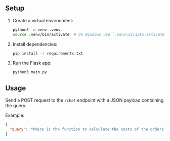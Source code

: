 ## Setup

1. Create a virtual environment:

   ```bash
   python3 -m venv .venv
   source .venv/bin/activate  # On Windows use `.venv\Scripts\activate`
   ```

2. Install dependencies:

   ```bash
   pip install -r requirements.txt
   ```

3. Run the Flask app:
   ```bash
   python3 main.py
   ```

## Usage

Send a POST request to the `/chat` endpoint with a JSON payload containing the query.

Example:

```json
{
  "query": "Where is the function to calculate the costs of the orders?"
}
```

